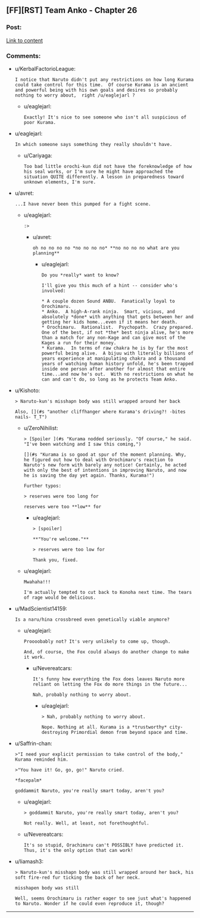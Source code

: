 ## [FF][RST] Team Anko - Chapter 26

### Post:

[Link to content](https://www.fanfiction.net/s/11087425/27/Team-Anko)

### Comments:

- u/KerbalFactorioLeague:
  ```
  I notice that Naruto didn't put any restrictions on how long Kurama could take control for this time.  Of course Kurama is an ancient and powerful being with his own goals and desires so probably nothing to worry about,  right /u/eaglejarl ?
  ```

  - u/eaglejarl:
    ```
    Exactly! It's nice to see someone who isn't all suspicious of poor Kurama.
    ```

- u/eaglejarl:
  ```
  In which someone says something they really shouldn't have.
  ```

  - u/Cariyaga:
    ```
    Too bad little orochi-kun did not have the foreknowledge of how his seal works, or I'm sure he might have approached the situation QUITE differently. A lesson in preparedness toward unknown elements, I'm sure.
    ```

- u/avret:
  ```
  ...I have never been this pumped for a fight scene.
  ```

  - u/eaglejarl:
    ```
    :>
    ```

    - u/avret:
      ```
      oh no no no no *no no no no* **no no no no what are you planning**
      ```

      - u/eaglejarl:
        ```
        Do you *really* want to know?

        I'll give you this much of a hint -- consider who's involved:

        * A couple dozen Sound ANBU.  Fanatically loyal to Orochimaru.
        * Anko.  A high-A-rank ninja.  Smart, vicious, and absolutely *done* with anything that gets between her and getting her kids home...even if it means her death.
        * Orochimaru.  Rationalist.  Psychopath.  Crazy prepared. One of the best, if not *the* best ninja alive, he's more than a match for any non-Kage and can give most of the Kages a run for their money.
        * Kurama.  In terms of raw chakra he is by far the most powerful being alive.  A bijuu with literally billions of years experience at manipulating chakra and a thousand years of watching human history unfold, he's been trapped inside one person after another for almost that entire time...and now he's out.  With no restrictions on what he can and can't do, so long as he protects Team Anko.
        ```

- u/Kishoto:
  ```
  > Naruto-kun's misshapn body was still wrapped around her back

  Also, [](#s "another cliffhanger where Kurama's driving?! -bites nails- T_T")
  ```

  - u/ZeroNihilist:
    ```
    > [Spoiler ](#s "Kurama nodded seriously. "Of course," he said. "I've been watching and I saw this coming,")

    [](#s "Kurama is so good at spur of the moment planning. Why, he figured out how to deal with Orochimaru's reaction to Naruto's new form with barely any notice! Certainly, he acted with only the best of intentions in improving Naruto, and now he is saving the day yet again. Thanks, Kurama!")

    Further typos:

    > reserves were too long for

    reserves were too **low** for
    ```

    - u/eaglejarl:
      ```
      > [spoiler]

      **"You're welcome."**

      > reserves were too low for

      Thank you, fixed.
      ```

  - u/eaglejarl:
    ```
    Mwahaha!!!

    I'm actually tempted to cut back to Konoha next time. The tears of rage would be delicious.
    ```

- u/MadScientist14159:
  ```
  Is a naru/hina crossbreed even genetically viable anymore?
  ```

  - u/eaglejarl:
    ```
    Proooobably not? It's very unlikely to come up, though. 

    And, of course, the Fox could always do another change to make it work.
    ```

    - u/Nevereatcars:
      ```
      It's funny how everything the Fox does leaves Naruto more reliant on letting the Fox do more things in the future...

      Nah, probably nothing to worry about.
      ```

      - u/eaglejarl:
        ```
        > Nah, probably nothing to worry about.

        Nope. Nothing at all. Kurama is a *trustworthy* city-destroying Primordial demon from beyond space and time.
        ```

- u/Saffrin-chan:
  ```
  >"I need your explicit permission to take control of the body," Kurama reminded him.

  >"You have it! Go, go, go!" Naruto cried.

  *facepalm*

  goddammit Naruto, you're really smart today, aren't you?
  ```

  - u/eaglejarl:
    ```
    > goddammit Naruto, you're really smart today, aren't you?

    Not really. Well, at least, not forethoughtful.
    ```

  - u/Nevereatcars:
    ```
    It's so stupid, Orachimaru can't POSSIBLY have predicted it. Thus, it's the only option that can work!
    ```

- u/liamash3:
  ```
  > Naruto-kun's misshapn body was still wrapped around her back, his soft fire-red fur ticking the back of her neck.

  misshapen body was still

  Well, seems Orochimaru is rather eager to see just what's happened to Naruto. Wonder if he could even reproduce it, though?
  ```

---


